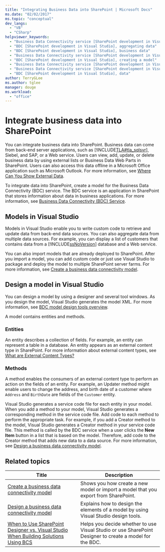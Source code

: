 ```yaml
---
title: "Integrating Business Data into SharePoint | Microsoft Docs"
ms.date: "02/02/2017"
ms.topic: "conceptual"
dev_langs: 
  - "VB"
  - "CSharp"
helpviewer_keywords: 
  - "Business Data Connectivity service [SharePoint development in Visual Studio], business data"
  - "BDC [SharePoint development in Visual Studio], aggregating data"
  - "BDC [SharePoint development in Visual Studio], business data"
  - "Business Data Connectivity service [SharePoint development in Visual Studio], aggregating data"
  - "BDC [SharePoint development in Visual Studio], creating a model"
  - "Business Data Connectivity service [SharePoint development in Visual Studio], creating a model"
  - "Business Data Connectivity service [SharePoint development in Visual Studio], data"
  - "BDC [SharePoint development in Visual Studio], data"
author: TerryGLee
ms.author: tglee
manager: douge
ms.workload: 
  - "office"
---
```

# Integrate business data into SharePoint
  You can integrate business data into SharePoint. Business data can come from back-end server applications, such as [!INCLUDE[TLA#tla_sqlsvr](../sharepoint/includes/tlasharptla-sqlsvr-md.md)], Siebel, and SAP, or a Web service. Users can view, add, update, or delete business data by using external lists or Business Data Web Parts in SharePoint.  Users can also access this data offline in a Microsoft Office application such as Microsoft Outlook. For more information, see [Where Can You Show External Data](http://go.microsoft.com/fwlink/?LinkId=169295).  
  
 To integrate data into SharePoint, create a model for the Business Data Connectivity (BDC) service. The BDC service is an application in SharePoint that stores information about data in business applications. For more information, see [Business Data Connectivity (BDC) Service](http://go.microsoft.com/fwlink/?LinkID=169276).  
  
## Models in Visual Studio  
 Models in Visual Studio enable you to write custom code to retrieve and update data from back-end data sources. You can also aggregate data from multiple data sources. For example, you can display a list of customers that contains data from a [!INCLUDE[ssNoVersion](../sharepoint/includes/ssnoversion-md.md)] database and a Web service.  
  
 You can also import models that are already deployed to SharePoint. After you import a model, you can add custom code or just use Visual Studio to package and deploy the model to multiple SharePoint server farms. For more information, see [Create a business data connectivity model](../sharepoint/creating-a-business-data-connectivity-model.md).  
  
## Design a model in Visual Studio
 You can design a model by using a designer and several tool windows. As you design the model, Visual Studio generates the model XML. For more information, see [BDC model design tools overview](../sharepoint/bdc-model-design-tools-overview.md).  
  
 A model contains entities and methods.  
  
### Entities  
 An entity describes a collection of fields. For example, an entity can represent a table in a database. An entity appears as an external content type in SharePoint. For more information about external content types, see [What are External Content Types?](http://go.microsoft.com/fwlink/?LinkId=169293)  
  
### Methods  
 A method enables the consumers of an external content type to perform an action on the fields of an entity. For example, an Updater method might enable users to change the address, and birth date of a customer where `Address` and `BirthDate` are fields of the `Customer` entity.  
  
 Visual Studio generates a service code file for each entity in your model. When you add a method to your model, Visual Studio generates a corresponding method in the service code file. Add code to each method to perform the appropriate task. For example, if you add a Creator method to the model, Visual Studio generates a Creator method in your service code file. This method is called by the BDC service when a user clicks the **New Item** button in a list that is based on the model. Therefore, add code to the Creator method that adds new data to a data source. For more information, see [Design a business data connectivity model](../sharepoint/designing-a-business-data-connectivity-model.md).  
  
## Related topics
  
|Title|Description|  
|-----------|-----------------|  
|[Create a business data connectivity model](../sharepoint/creating-a-business-data-connectivity-model.md)|Shows you how create a new model or import a model that you export from SharePoint.|  
|[Design a business data connectivity model](../sharepoint/designing-a-business-data-connectivity-model.md)|Explains how to design the elements of a model by using Visual Studio design tools.|  
|[When to Use SharePoint Designer vs. Visual Studio When Building Solutions Using BCS](http://go.microsoft.com/fwlink/?LinkID=183448)|Helps you decide whether to use Visual Studio or use SharePoint Designer to create a model for the BDC.|  
